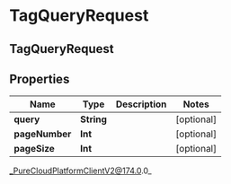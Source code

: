 # TagQueryRequest

## TagQueryRequest

## Properties

|Name | Type | Description | Notes|
|------------ | ------------- | ------------- | -------------|
| **query** | **String** |  | [optional] |
| **pageNumber** | **Int** |  | [optional] |
| **pageSize** | **Int** |  | [optional] |



_PureCloudPlatformClientV2@174.0.0_
